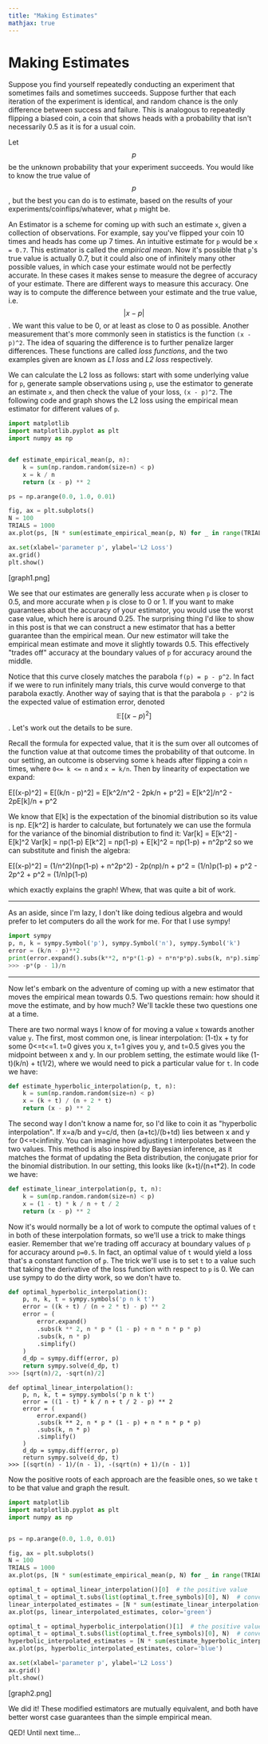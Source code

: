 ```yaml
---
title: "Making Estimates"
mathjax: true
---
```


# Making Estimates

Suppose you find yourself repeatedly conducting an experiment that sometimes fails and sometimes succeeds. Suppose further that each iteration of the experiment is identical, and random chance is the only difference between success and failure. This is analogous to repeatedly flipping a biased coin, a coin that shows heads with a probability that isn't necessarily 0.5 as it is for a usual coin.

Let $$p$$ be the unknown probability that your experiment succeeds. You would like to know the true value of $$p$$, but the best you can do is to estimate, based on the results of your experiments/coinflips/whatever, what `p` might be. 

An Estimator is a scheme for coming up with such an estimate `x`, given a collection of observations. For example, say you've flipped your coin 10 times and heads has come up 7 times. An intuitive estimate for `p` would be `x = 0.7`. This estimator is called the _empirical mean_. Now it's possible that `p`'s true value is actually 0.7, but it could also one of infinitely many other possible values, in which case your estimate would not be perfectly accurate. In these cases it makes sense to measure the degree of accuracy of your estimate. There are different ways to measure this accuracy. One way is to compute the difference between your estimate and the true value, i.e. $$|x - p|$$. We want this value to be 0, or at least as close to 0 as possible. Another measurement that's more commonly seen in statistics is the function `(x - p)^2`. The idea of squaring the difference is to further penalize larger differences. These functions are called _loss functions_, and the two examples given are known as _L1 loss_ and _L2 loss_ respectively. 

We can calculate the L2 loss as follows: start with some underlying value for `p`, generate sample observations using `p`, use the estimator to generate an estimate `x`, and then check the value of your loss, `(x - p)^2`. The following code and graph shows the L2 loss using the empirical mean estimator for different values of `p`.

```python
import matplotlib
import matplotlib.pyplot as plt
import numpy as np


def estimate_empirical_mean(p, n):
    k = sum(np.random.random(size=n) < p)
    x = k / n
    return (x - p) ** 2

ps = np.arange(0.0, 1.0, 0.01)

fig, ax = plt.subplots()
N = 100
TRIALS = 1000
ax.plot(ps, [N * sum(estimate_empirical_mean(p, N) for _ in range(TRIALS)) / TRIALS for p in ps], color='red')

ax.set(xlabel='parameter p', ylabel='L2 Loss')
ax.grid()
plt.show()
```

[graph1.png]

We see that our estimates are generally less accurate when `p` is closer to 0.5, and more accurate when `p` is close to 0 or 1. If you want to make guarantees about the accuracy of your estimator, you would use the worst case value, which here is around 0.25. The surprising thing I'd like to show in this post is that we can construct a new estimator that has a better guarantee than the empirical mean. Our new estimator will take the empirical mean estimate and move it slightly towards 0.5. This effectively "trades off" accuracy at the boundary values of `p` for accuracy around the middle.

Notice that this curve closely matches the parabola `f(p) = p - p^2`. In fact if we were to run infinitely many trials, this curve would converge to that parabola exactly. Another way of saying that is that the parabola `p - p^2` is the expected value of estimation error, denoted $$\mathbb{E}[(x - p)^2]$$. Let's work out the details to be sure.

Recall the formula for expected value, that it is the sum over all outcomes of the function value at that outcome times the probability of that outcome. In our setting, an outcome is observing some `k` heads after flipping a coin `n` times, where `0<= k <= n` and `x = k/n`. Then by linearity of expectation we expand:

E[(x-p)^2] = E[(k/n - p)^2] = E[k^2/n^2 - 2pk/n + p^2] = E[k^2]/n^2 - 2pE[k]/n + p^2

We know that E[k] is the expectation of the binomial distribution so its value is np. E[k^2] is harder to calculate, but fortunately we can use the formula for the variance of the binomial distribution to find it:
Var[k] = E[k^2] - E[k]^2
Var[k] = np(1-p)
E[k^2] = np(1-p) + E[k]^2 = np(1-p) + n^2p^2
so we can substitute and finish the algebra:

E[(x-p)^2] = (1/n^2)(np(1-p) + n^2p^2) - 2p(np)/n + p^2
= (1/n)p(1-p) + p^2 - 2p^2 + p^2
= (1/n)p(1-p)

which exactly explains the graph! Whew, that was quite a bit of work.

---------------------

As an aside, since I'm lazy, I don't like doing tedious algebra and would prefer to let computers do all the work for me. For that I use sympy!

```python
import sympy
p, n, k = sympy.Symbol('p'), sympy.Symbol('n'), sympy.Symbol('k')
error = (k/n - p)**2
print(error.expand().subs(k**2, n*p*(1-p) + n*n*p*p).subs(k, n*p).simplify())
>>> -p*(p - 1)/n
```

---------------------

Now let's embark on the adventure of coming up with a new estimator that moves the empirical mean towards 0.5. Two questions remain: how should it move the estimate, and by how much? We'll tackle these two questions one at a time. 

There are two normal ways I know of for moving a value `x` towards another value `y`. The first, most common one, is linear interpolation: (1-t)x + ty for some 0<=t<=1. t=0 gives you x, t=1 gives you y, and t=0.5 gives you the midpoint between x and y. In our problem setting, the estimate would like (1-t)(k/n) + t(1/2), where we would need to pick a particular value for `t`. In code we have:

```python
def estimate_hyperbolic_interpolation(p, t, n):
    k = sum(np.random.random(size=n) < p)
    x = (k + t) / (n + 2 * t)
    return (x - p) ** 2
```

The second way I don't know a name for, so I'd like to coin it as "hyperbolic interpolation". If x=a/b and y=c/d, then (a+tc)/(b+td) lies between x and y for 0<=t<infinity. You can imagine how adjusting t interpolates between the two values. This method is also inspired by Bayesian inference, as it matches the format of updating the Beta distribution, the conjugate prior for the binomial distribution. In our setting, this looks like (k+t)/(n+t*2). In code we have:

```python
def estimate_linear_interpolation(p, t, n):
    k = sum(np.random.random(size=n) < p)
    x = (1 - t) * k / n + t / 2
    return (x - p) ** 2
```

Now it's would normally be a lot of work to compute the optimal values of `t` in both of these interpolation formats, so we'll use a trick to make things easier. Remember that we're trading off accuracy at boundary values of `p` for accuracy around `p=0.5`. In fact, an optimal value of `t` would yield a loss that's a constant function of `p`. The trick we'll use is to set `t` to a value such that taking the derivative of the loss function with respect to `p` is 0. We can use sympy to do the dirty work, so we don't have to.

```python
def optimal_hyperbolic_interpolation():
    p, n, k, t = sympy.symbols('p n k t')
    error = ((k + t) / (n + 2 * t) - p) ** 2
    error = (
        error.expand()
        .subs(k ** 2, n * p * (1 - p) + n * n * p * p)
        .subs(k, n * p)
        .simplify()
    )
    d_dp = sympy.diff(error, p)
    return sympy.solve(d_dp, t)
>>> [sqrt(n)/2, -sqrt(n)/2]
```

```
def optimal_linear_interpolation():
    p, n, k, t = sympy.symbols('p n k t')
    error = ((1 - t) * k / n + t / 2 - p) ** 2
    error = (
        error.expand()
        .subs(k ** 2, n * p * (1 - p) + n * n * p * p)
        .subs(k, n * p)
        .simplify()
    )
    d_dp = sympy.diff(error, p)
    return sympy.solve(d_dp, t)
>>> [(sqrt(n) - 1)/(n - 1), -(sqrt(n) + 1)/(n - 1)]
```

Now the positive roots of each approach are the feasible ones, so we take `t` to be that value and graph the result.

```python
import matplotlib
import matplotlib.pyplot as plt
import numpy as np


ps = np.arange(0.0, 1.0, 0.01)

fig, ax = plt.subplots()
N = 100
TRIALS = 1000
ax.plot(ps, [N * sum(estimate_empirical_mean(p, N) for _ in range(TRIALS)) / TRIALS for p in ps], color='red')

optimal_t = optimal_linear_interpolation()[0]  # the positive value
optimal_t = optimal_t.subs(list(optimal_t.free_symbols)[0], N)  # convert from sympy expression to numeric value
linear_interpolated_estimates = [N * sum(estimate_linear_interpolation(p, optimal_t, N) for _ in range(TRIALS)) / TRIALS for p in ps]
ax.plot(ps, linear_interpolated_estimates, color='green')

optimal_t = optimal_hyperbolic_interpolation()[1]  # the positive value
optimal_t = optimal_t.subs(list(optimal_t.free_symbols)[0], N)  # convert from sympy expression to numeric value
hyperbolic_interpolated_estimates = [N * sum(estimate_hyperbolic_interpolation(p, optimal_t, N) for _ in range(TRIALS)) / TRIALS for p in ps]
ax.plot(ps, hyperbolic_interpolated_estimates, color='blue')

ax.set(xlabel='parameter p', ylabel='L2 Loss')
ax.grid()
plt.show()
```

[graph2.png]

We did it! These modified estimators are mutually equivalent, and both have better worst case guarantees than the simple empirical mean.

QED! Until next time...
